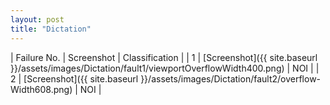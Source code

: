 ```yaml
---
layout: post
title: "Dictation"
---
```

| Failure No. | Screenshot | Classification |
| 1 | [Screenshot]({{ site.baseurl }}/assets/images/Dictation/fault1/viewportOverflowWidth400.png) | NOI |
| 2 | [Screenshot]({{ site.baseurl }}/assets/images/Dictation/fault2/overflow-Width608.png) | NOI |
